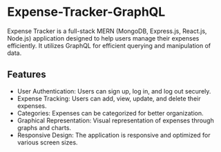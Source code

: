 # Expense-Tracker-GraphQL

Expense Tracker is a full-stack MERN (MongoDB, Express.js, React.js, Node.js) application designed to help users manage their expenses efficiently. It utilizes GraphQL for efficient querying and manipulation of data.

## Features
- User Authentication: Users can sign up, log in, and log out securely.
- Expense Tracking: Users can add, view, update, and delete their expenses.
- Categories: Expenses can be categorized for better organization.
- Graphical Representation: Visual representation of expenses through graphs and charts.
- Responsive Design: The application is responsive and optimized for various screen sizes.
